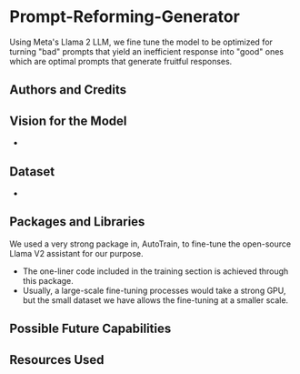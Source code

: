 # Prompt-Reforming-Generator
Using Meta's Llama 2 LLM, we fine tune the model to be optimized for turning "bad" prompts that yield an inefficient response into "good" ones which are optimal prompts that generate fruitful responses.

## Authors and Credits

## Vision for the Model
- 
## Dataset
- 
## Packages and Libraries
We used a very strong package in, AutoTrain, to fine-tune the open-source Llama V2 assistant for our purpose.
 - The one-liner code included in the training section is achieved through this package.
 - Usually, a large-scale fine-tuning processes would take a strong GPU, but the small dataset we have allows the fine-tuning at a smaller scale.

## Possible Future Capabilities
<to be filled>

## Resources Used
